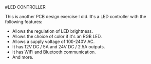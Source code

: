 #LED CONTROLLER 

This is another PCB design exercise I did. It's a LED controller with the following features:
- Allows the regulation of LED brightness.
- Allows the choice of color if it's an RGB LED.
- Allows a supply voltage of 100-240V AC.
- It has 12V DC / 5A and 24V DC / 2.5A outputs.
- It has WiFi and Bluetooth communication.
- And more.
